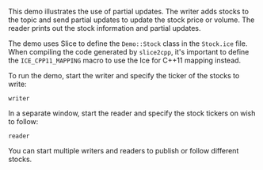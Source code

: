 This demo illustrates the use of partial updates. The writer adds stocks to the
topic and send partial updates to update the stock price or volume. The reader
prints out the stock information and partial updates.

The demo uses Slice to define the `Demo::Stock` class in the `Stock.ice` file.
When compiling the code generated by `slice2cpp`, it's important to define the
`ICE_CPP11_MAPPING` macro to use the Ice for C++11 mapping instead.

To run the demo, start the writer and specify the ticker of the stocks to write:
```
writer
```

In a separate window, start the reader and specify the stock tickers on wish to
follow:
```
reader
```

You can start multiple writers and readers to publish or follow different
stocks.
